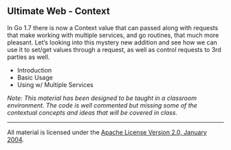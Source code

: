 ## Ultimate Web - Context
In Go 1.7 there is now a Context value that can passed along with requests that make working with multiple services, and go routines, that much more pleasant. Let’s looking into this mystery new addition and see how we can use it to set/get values through a request, as well as control requests to 3rd parties as well.

* Introduction
* Basic Usage
* Using w/ Multiple Services

*Note: This material has been designed to be taught in a classroom environment. The code is well commented but missing some of the contextual concepts and ideas that will be covered in class.*

___
All material is licensed under the [Apache License Version 2.0, January 2004](http://www.apache.org/licenses/LICENSE-2.0).
